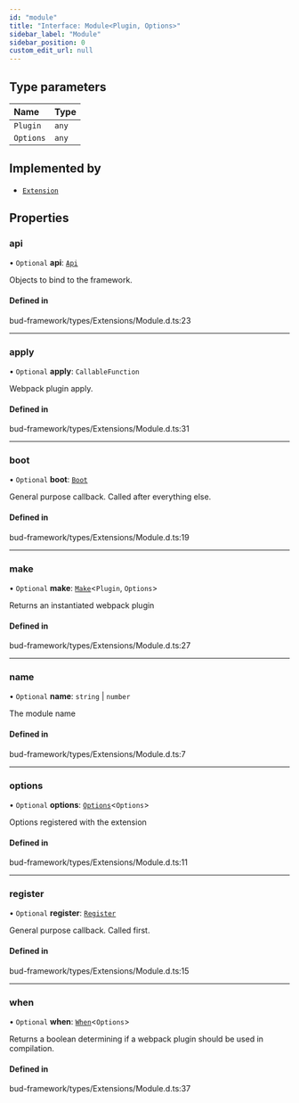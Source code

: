 ```yaml
---
id: "module"
title: "Interface: Module<Plugin, Options>"
sidebar_label: "Module"
sidebar_position: 0
custom_edit_url: null
---
```


## Type parameters

| Name | Type |
| :------ | :------ |
| `Plugin` | `any` |
| `Options` | `any` |

## Implemented by

- [`Extension`](../classes/extension.md)

## Properties

### api

• `Optional` **api**: [`Api`](../modules/module.md#api)

Objects to bind to the framework.

#### Defined in

bud-framework/types/Extensions/Module.d.ts:23

___

### apply

• `Optional` **apply**: `CallableFunction`

Webpack plugin apply.

#### Defined in

bud-framework/types/Extensions/Module.d.ts:31

___

### boot

• `Optional` **boot**: [`Boot`](../modules/module.md#boot)

General purpose callback. Called after everything else.

#### Defined in

bud-framework/types/Extensions/Module.d.ts:19

___

### make

• `Optional` **make**: [`Make`](../modules/module.md#make)<`Plugin`, `Options`\>

Returns an instantiated webpack plugin

#### Defined in

bud-framework/types/Extensions/Module.d.ts:27

___

### name

• `Optional` **name**: `string` \| `number`

The module name

#### Defined in

bud-framework/types/Extensions/Module.d.ts:7

___

### options

• `Optional` **options**: [`Options`](../modules/module.md#options)<`Options`\>

Options registered with the extension

#### Defined in

bud-framework/types/Extensions/Module.d.ts:11

___

### register

• `Optional` **register**: [`Register`](../modules/module.md#register)

General purpose callback. Called first.

#### Defined in

bud-framework/types/Extensions/Module.d.ts:15

___

### when

• `Optional` **when**: [`When`](../modules/module.md#when)<`Options`\>

Returns a boolean determining if
a webpack plugin should be used in
compilation.

#### Defined in

bud-framework/types/Extensions/Module.d.ts:37
